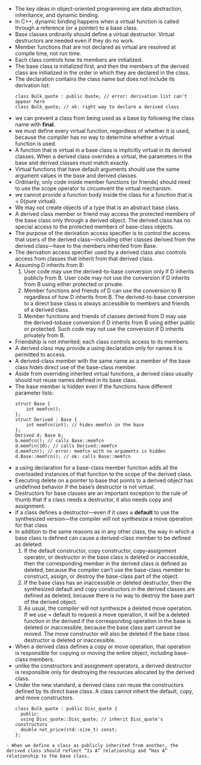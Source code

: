 - The key ideas in object-oriented programming are data abstraction, inheritance, and dynamic binding.
- In C++, dynamic binding happens when a virtual function is called through a reference (or a pointer) to a base class.
- Base classes ordinarily should define a virtual destructor. Virtual destructors
are needed even if they do no work.
- Member functions that are not declared as virtual are resolved at compile time,
not run time.
- Each class controls how its members are initialized.
- The base class is initialized first, and then the members of the derived class are initialized in the order in which they are declared in the class.
- The declaration contains the class name but does not include its derivation list:
  ```
  class Bulk_quote : public Quote; // error: derivation list can't appear here
  class Bulk_quote; // ok: right way to declare a derived class
  ```
- we can prevent a class from being used as a base by following the class name with **final**.
- we must define every virtual function, regardless of whether it is used, because the compiler has no way to determine whether a virtual function is used.
- A function that is virtual in a base class is implicitly virtual in its derived classes. When a derived class overrides a virtual, the parameters in the base and derived classes must match exactly.
- Virtual functions that have default arguments should use the same argument values in the base and derived classes.
- Ordinarily, only code inside member functions (or friends) should need to use
the scope operator to circumvent the virtual mechanism.
- we cannot provide a function body inside the class for a function that is = 0(pure virtual).
- We may not create objects of a type that is an abstract base class.
- A derived class member or friend may access the protected members of the
base class only through a derived object. The derived class has no special access to the protected members of base-class objects.
- The purpose of the derivation access specifier is to control the access that users of
the derived class—including other classes derived from the derived class—have to the members inherited from Base.
- The derivation access specifier used by a derived class also controls access from classes that inherit from that derived class.
- Assuming D inherits from B:
  1. User code may use the derived-to-base conversion only if D inherits publicly from B. User code may not use the conversion if D inherits from B using either protected or private.
  2. Member functions and friends of D can use the conversion to B regardless of how D inherits from B. The derived-to-base conversion to a direct base class is always accessible to members and friends of a derived class.
  3. Member functions and friends of classes derived from D may use the derived-tobase conversion if D inherits from B using either public or protected. Such code may not use the conversion if D inherits privately from B.
- Friendship is not inherited; each class controls access to its members.
- A derived class may provide a using declaration only for names it is permitted to access.
- A derived-class member with the same name as a member of the base class
hides direct use of the base-class member.
- Aside from overriding inherited virtual functions, a derived class usually should not reuse names defined in its base class.
- The base member is hidden even if the functions have different parameter lists:
  ```
  struct Base {
      int memfcn();
  };
  struct Derived : Base {
      int memfcn(int); // hides memfcn in the base
  };
  Derived d; Base b;
  b.memfcn(); // calls Base::memfcn
  d.memfcn(10); // calls Derived::memfcn
  d.memfcn(); // error: memfcn with no arguments is hidden
  d.Base::memfcn(); // ok: calls Base::memfcn
  ```
- a using declaration for a base-class member function adds all the overloaded instances of that function to the scope of the derived class.
- Executing delete on a pointer to base that points to a derived object has undefined behavior if the base’s destructor is not virtual.
- Destructors for base classes are an important exception to the rule of thumb that if a class needs a destructor, it also needs copy and assignment.
- If a class defines a destructor—even if it uses **= default** to use the synthesized version—the compiler will not synthesize a move operation for that class
- In addition to the same reasons as in any other class, the way in which a
base class is defined can cause a derived-class member to be defined as deleted:
  1. If the default constructor, copy constructor, copy-assignment operator, or destructor in the base class is deleted or inaccessible, then the corresponding member in the derived class is defined as deleted, because the compiler can’t use the base-class member to construct, assign, or destroy the base-class part of the object.
  2. If the base class has an inaccessible or deleted destructor, then the synthesized default and copy constructors in the derived classes are defined as deleted, because there is no way to destroy the base part of the derived object.
  3. As usual, the compiler will not synthesize a deleted move operation. If we use = default to request a move operation, it will be a deleted function in the derived if the corresponding operation in the base is deleted or inaccessible, because the base class part cannot be moved. The move constructor will also be deleted if the base class destructor is deleted or inaccessible.
- When a derived class defines a copy or move operation, that operation is
responsible for copying or moving the entire object, including base-class
members.
- unlike the constructors and assignment operators, a derived destructor is responsible only for destroying the resources allocated by the derived class.
- Under the new standard, a derived class can reuse the constructors defined by its direct base class. A class cannot inherit the default, copy, and move constructors.
  ```
  class Bulk_quote : public Disc_quote {
    public:
    using Disc_quote::Disc_quote; // inherit Disc_quote's constructors
    double net_price(std::size_t) const;
  };
```  
- When we define a class as publicly inherited from another, the derived class should reflect “Is A” relationship and “Has A” relationship to the base class.
